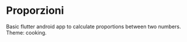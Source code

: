 # Proporzioni

Basic flutter android app to calculate proportions between two numbers.
Theme: cooking.
